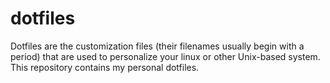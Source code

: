 # dotfiles
Dotfiles are the customization files (their filenames usually begin with a period) that are used to personalize your linux or other Unix-based system. This repository contains my personal dotfiles.
